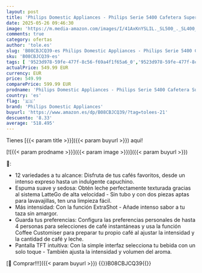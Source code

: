 ```yaml
---
layout: post
title: 'Philips Domestic Appliances - Philips Serie 5400 Cafetera Superautomática - Sistema de Leche LatteGo  12 Variedades de Café  Pantalla Intuitiva  4 Perfiles de Usuario  Negro  EP5441/50 '
date: 2025-05-26 09:46:30
image: 'https://m.media-amazon.com/images/I/41AxKnYSLIL._SL500_._SL400_.jpg'
comments: true
category: ofertas
author: 'tole.es'
slug: 'B08CBJCQ39-es Philips Domestic Appliances - Philips Serie 5400 Cafetera...'
sku: 'B08CBJCQ39-es'
tags: [ '9523d978-59fe-477f-8c56-f69a4f1f65a6_0','9523d978-59fe-477f-8c56-f69a4f1f65a6_1201','Arborist Merchandising Root','Cafeteras automáticas','GLLevelVersuni','Hogar y cocina','Máquinas cafeteras','Self Service','Special Features Stores','Utensilios para café y té','cafetera','philips domestic appliances','🇪🇸', ]
actualPrice: 549.99 EUR
currency: EUR
price: 549.99
comparePrice: 599.99 EUR
prodname: 'Philips Domestic Appliances - Philips Serie 5400 Cafetera Superautomática - Sistema de Leche LatteGo  12 Variedades de Café  Pantalla Intuitiva  4 Perfiles de Usuario  Negro  EP5441/50 '
country: 'es'
flag: '🇪🇸'
brand: 'Philips Domestic Appliances'
buyurl: 'https://www.amazon.es/dp/B08CBJCQ39/?tag=tolees-21'
descuento: '8.33'
average: '518.495'
---
```


Tienes [{{< param title >}}]({{< param buyurl >}}) aqui!

[![{{< param prodname >}}]({{< param image >}})]({{< param buyurl >}})

🔎:

- 12 variedades a tu alcance: Disfruta de tus cafés favoritos, desde un intenso expreso hasta un indulgente capuchino.
- Espuma suave y sedosa: Obtén leche perfectamente texturada gracias al sistema LatteGo de alta velocidad - Sin tubo y con dos piezas aptas para lavavajillas, ten una limpieza fácil.
- Más intensidad: Con la función ExtraShot - Añade intenso sabor a tu taza sin amargor.
- Guarda tus preferencias: Configura las preferencias personales de hasta 4 personas para selecciones de café instantáneas y usa la función Coffee Customiser para preparar tu propio café al ajustar la intensidad y la cantidad de café y leche.
- Pantalla TFT intuitiva: Con la simple interfaz selecciona tu bebida con un solo toque - También ajusta la intensidad y volumen del aroma.

[🛒 Comprar!!!]({{< param buyurl >}})
{{<world>}}B08CBJCQ39{{</world>}}

